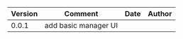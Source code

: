 | Version | Comment              | Date | Author |
|---------|----------------------|------|--------|
| 0.0.1   | add basic manager UI |      |        | 